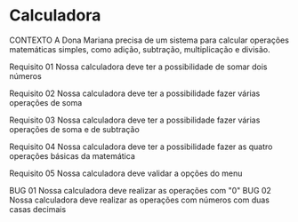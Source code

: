 # Calculadora

CONTEXTO
A Dona Mariana precisa de um sistema para calcular operações matemáticas simples, como adição, subtração, multiplicação e divisão.

Requisito 01
Nossa calculadora deve ter a possibilidade de somar dois números

Requisito 02
Nossa calculadora deve ter a possibilidade fazer várias operações de soma

Requisito 03
Nossa calculadora deve ter a possibilidade fazer várias operações de soma e de subtração

Requisito 04
Nossa calculadora deve ter a possibilidade fazer as quatro operações básicas da matemática

Requisito 05
Nossa calculadora deve validar a opções do menu

BUG 01
Nossa calculadora deve realizar as operações com "0"
BUG 02
  Nossa calculadora deve realizar as operações com números com duas casas decimais
